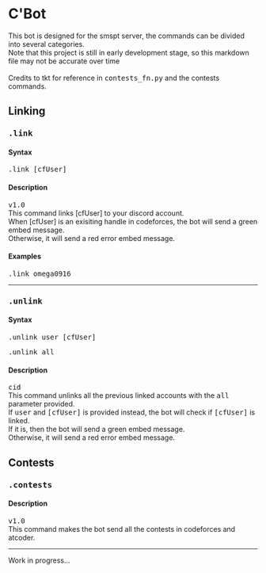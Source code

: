 # C'Bot

<p>This bot is designed for the smspt server, the commands can be divided into several categories. <br> Note that this project is still in early development stage, so this markdown file may not be accurate 
over time <br>
<br> Credits to tkt for reference in <tt>contests_fn.py</tt> and the contests commands.</p>

## Linking

### <tt>.link</tt>

#### Syntax
<p><tt>.link [cfUser]</tt> <br> </p>

#### Description
<p><tt>v1.0</tt> <br> This command links [cfUser] to your discord account. <br> When [cfUser] is an exisiting handle in codeforces, the bot will send a green embed message. <br> Otherwise, it
will send a red error embed message.</p>

#### Examples
<p><tt>.link omega0916</tt></p>

<hr>

### <tt>.unlink</tt>

#### Syntax
<p><tt>.unlink user [cfUser]</tt></p>
<p><tt>.unlink all</tt></p>

#### Description
<p><tt>cid</tt> <br> This command unlinks all the previous linked accounts with the <tt>all</tt> parameter provided. <br> If <tt>user</tt> and <tt>[cfUser]</tt> is provided instead, the bot will check if <tt>[cfUser]</tt> is linked. <br> If it is, then
the bot will send a green embed message. <br> Otherwise, it will send a red error embed message.</p>


## Contests

### <tt>.contests</tt>

#### Description
<p><tt>v1.0</tt> <br> This command makes the bot send all the contests in codeforces and atcoder. </p>
<hr>
Work in progress...
